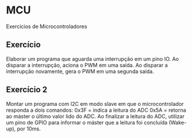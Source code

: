 # MCU
Exercicios de Microcontroladores

## Exercício
Elaborar um programa que aguarda uma interrupção em um pino IO. Ao disparar a interrupção, aciona o PWM em uma saída. Ao disparar a interrupção novamente, gera o PWM em uma segunda saída.
 
## Exercício 2
Montar um programa com I2C em modo slave em que o microcontrolador responda a dois comandos:
	0x3F = indica a leitura do ADC
	0x5A = retorna ao máster o último valor lido do ADC.
Ao finalizar a leitura do ADC, utilizar um pino de GPIO para informar o máster que a leitura foi concluída (Wake-up), por 10ms.
